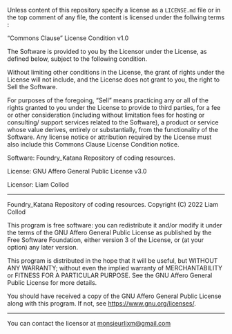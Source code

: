 Unless content of this repository specify a license as a `LICENSE.md` file
or in the top comment of any file, the content is licensed under 
the follwing terms :

“Commons Clause” License Condition v1.0

The Software is provided to you by the Licensor under the License, as defined
below, subject to the following condition.

Without limiting other conditions in the License, the grant of rights under
the License will not include, and the License does not grant to you,
the right to Sell the Software.

For purposes of the foregoing, “Sell” means practicing any or all of the
rights granted to you under the License to provide to third parties,
for a fee or other consideration (including without limitation fees
for hosting or consulting/ support services related to the Software),
a product or service whose value derives, entirely or substantially, from
the functionality of the Software. Any license notice or attribution required
by the License must also include this Commons Clause License Condition notice.

Software: Foundry_Katana Repository of coding resources.

License: GNU Affero General Public License v3.0

Licensor: Liam Collod

---

Foundry_Katana Repository of coding resources.
Copyright (C) 2022  Liam Collod

This program is free software: you can redistribute it and/or modify
it under the terms of the GNU Affero General Public License as published
by the Free Software Foundation, either version 3 of the License, or
(at your option) any later version.

This program is distributed in the hope that it will be useful,
but WITHOUT ANY WARRANTY; without even the implied warranty of
MERCHANTABILITY or FITNESS FOR A PARTICULAR PURPOSE.  See the
GNU Affero General Public License for more details.

You should have received a copy of the GNU Affero General Public License
along with this program.  If not, see <https://www.gnu.org/licenses/>.

---

You can contact the licensor at [monsieurlixm@gmail.com](mailto:monsieurlixm@gmail.com)
